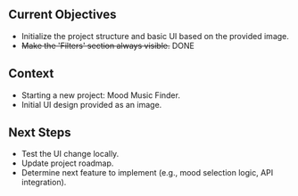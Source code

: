 ## Current Objectives
- Initialize the project structure and basic UI based on the provided image.
- ~~Make the 'Filters' section always visible.~~ DONE

## Context
- Starting a new project: Mood Music Finder.
- Initial UI design provided as an image.

## Next Steps
- Test the UI change locally.
- Update project roadmap.
- Determine next feature to implement (e.g., mood selection logic, API integration). 
